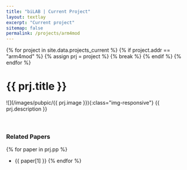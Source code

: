 ```yaml
---
title: "biLAB | Current Project"
layout: textlay
excerpt: "Current project"
sitemap: false
permalink: /projects/arm4mod
---
```


{% for project in site.data.projects_current %}
    {% if project.addr == "arm4mod" %}
        {% assign prj = project %}
        {% break %}
    {% endif %}
{% endfor %}

# {{ prj.title }}
![](/images/pubpic/{{ prj.image }}){:class="img-responsive"}
{{ prj.description }}  
<br><br>

### Related Papers
{% for paper in prj.pp %}
* {{ paper[1] }}
{% endfor %}
<br>